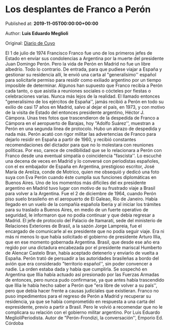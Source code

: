 
# Los desplantes de Franco a Perón

Published at: **2019-11-05T00:00:00+00:00**

Author: **Luis Eduardo Meglioli**

Original: [Diario de Cuyo](https://www.diariodecuyo.com.ar/columnasdeopinion/Los-desplantes-de-Franco-a-Peron-20191104-0091.html)

El 1 de julio de 1974 Francisco Franco fue uno de los primeros jefes de Estado en enviar sus condolencias a Argentina por la muerte del presidente Juan Domingo Perón. Pero la vida de Perón en Madrid no fue un libre albedrío. Todo lo contrario. De entrada, para que pudiese viajar a España y gestionar su residencia allí, le envió una carta al "generalísimo'' español para solicitarle permiso para residir como exiliado argentino por un tiempo imposible de determinar. Algunos han supuesto que Franco recibía a Perón cada tanto, o que asistía a reuniones sociales o cócteles por fiestas o celebraciones varias. Nunca más lejos de la realidad. El llamado entonces "generalísimo de los ejércitos de España'', jamás recibió a Perón en todo su exilio de casi 17 años en Madrid, salvo al dejar el país, en 1973, y con motivo de la visita de Estado del entonces presidente argentino, Héctor J. Cámpora. Unas tres fotos que trascendieron de la despedida de Franco a Cámpora en el aeropuerto de Barajas, hoy "Adolfo Suárez'', muestran a Perón en una segunda línea de protocolo. Hubo un abrazo de despedida y nada más. Perón acató con rigor militar las advertencias de Franco para dejarlo residir en España a partir de 1960, y recibió constantes recomendaciones del dictador para que no lo molestara con reuniones políticas. Por eso, carece de credibilidad que se lo relacionara a Perón con Franco desde una eventual simpatía o coincidencia "fascista''. Lo escuché una decena de veces en Madrid y lo conversé con periodistas españoles, con el ex embajador de España en Argentina, prestigioso escritor, José María de Areilza, conde de Motrico, quien me obsequió y dedicó una foto suya con Eva Perón cuando éste cumplía sus funciones diplomáticas en Buenos Aires.
Uno de los momentos más difíciles del ex presidente argentino en Madrid tuvo lugar con motivo de su frustrado viaje a Brasil para volver a la Argentina. Fue el 2 de diciembre de 1964, cuando Perón piso suelo brasileño en el aeropuerto de El Galeao, Rio de Janeiro. Había llegado en un vuelo de la compañía española Iberia y al iniciar los trámites para su traslado a Buenos Aires, en medio de un fuerte operativo de seguridad, le informaron que no podía continuar y que debía regresar a Madrid. El jefe de protocolo del Palacio de Itamaratí, sede del ministerio de Relaciones Exteriores de Brasil, a la sazón Jorge Lampreia, fue el encargado de comunicarle al ex presidente que no podía seguir viaje. Era ni más ni menos lo que había solicitado el gobierno de presidente Arturo Illia, que en ese momento gobernada Argentina. Brasil, que desde ese año era regido por una dictadura encabezada por el presidente mariscal Humberto de Alencar Castelo Bran, había aceptado detenerlo y enviarlo de vuelta a España. Perón trató de persuadir a las autoridades brasileñas a bordo del avión que era considerado "territorio español'', sin poder convencer a nadie. La orden estaba dada y había que cumplirla. Se sospechó en Argentina que Illia había actuado así presionado por las Fuerzas Armadas de entonces, pero nunca pudo confirmarse, ya que antes había trascendido que Illia le había hecho saber a Perón que "era libre de volver a su país'', pero que debía hacer frente a causas judiciales que existieran. Franco no puso impedimentos para el regreso de Perón a Madrid y recuperar su residencia, ya que se había comprometido en respuesta a una carta del expresidente, previo a partir a Brasil. Pero le volvió a recomendar que no le complicara su relación con el gobierno militar argentino.
Por Luis Eduardo MeglioliPeriodista. Autor de "Perón-Frondizi, la conversación'', Emporio Ed. Córdoba 
